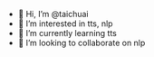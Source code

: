 - 👋 Hi, I’m @taichuai
- 👀 I’m interested in tts, nlp
- 🌱 I’m currently learning tts
- 💞️ I’m looking to collaborate on nlp

<!---
taichuai/taichuai is a ✨ special ✨ repository because its `README.md` (this file) appears on your GitHub profile.
You can click the Preview link to take a look at your changes.
--->
